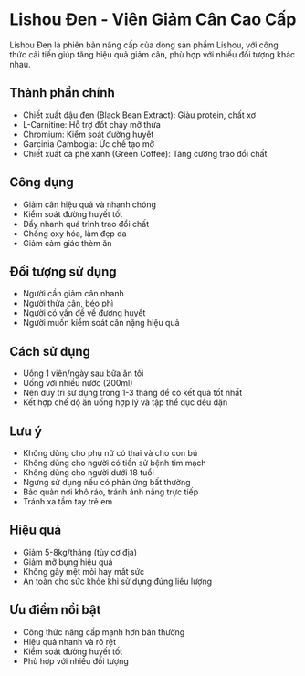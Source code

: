 # Lishou Đen - Viên Giảm Cân Cao Cấp

Lishou Đen là phiên bản nâng cấp của dòng sản phẩm Lishou, với công thức cải tiến giúp tăng hiệu quả giảm cân, phù hợp với nhiều đối tượng khác nhau.

## Thành phần chính

- Chiết xuất đậu đen (Black Bean Extract): Giàu protein, chất xơ
- L-Carnitine: Hỗ trợ đốt cháy mỡ thừa
- Chromium: Kiểm soát đường huyết
- Garcinia Cambogia: Ức chế tạo mỡ
- Chiết xuất cà phê xanh (Green Coffee): Tăng cường trao đổi chất

## Công dụng

- Giảm cân hiệu quả và nhanh chóng
- Kiểm soát đường huyết tốt
- Đẩy nhanh quá trình trao đổi chất
- Chống oxy hóa, làm đẹp da
- Giảm cảm giác thèm ăn

## Đối tượng sử dụng

- Người cần giảm cân nhanh
- Người thừa cân, béo phì
- Người có vấn đề về đường huyết
- Người muốn kiểm soát cân nặng hiệu quả

## Cách sử dụng

- Uống 1 viên/ngày sau bữa ăn tối
- Uống với nhiều nước (200ml)
- Nên duy trì sử dụng trong 1-3 tháng để có kết quả tốt nhất
- Kết hợp chế độ ăn uống hợp lý và tập thể dục đều đặn

## Lưu ý

- Không dùng cho phụ nữ có thai và cho con bú
- Không dùng cho người có tiền sử bệnh tim mạch
- Không dùng cho người dưới 18 tuổi
- Ngưng sử dụng nếu có phản ứng bất thường
- Bảo quản nơi khô ráo, tránh ánh nắng trực tiếp
- Tránh xa tầm tay trẻ em

## Hiệu quả

- Giảm 5-8kg/tháng (tùy cơ địa)
- Giảm mỡ bụng hiệu quả
- Không gây mệt mỏi hay mất sức
- An toàn cho sức khỏe khi sử dụng đúng liều lượng

## Ưu điểm nổi bật

- Công thức nâng cấp mạnh hơn bản thường
- Hiệu quả nhanh và rõ rệt
- Kiểm soát đường huyết tốt
- Phù hợp với nhiều đối tượng
